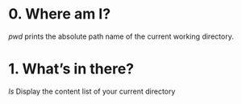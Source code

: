 # 0. Where am I?
*pwd*  prints the absolute path name of the current working directory.
# 1. What’s in there?
*ls* Display the content list of your current directory
